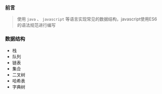 ### 前言

> 使用 `java` 、 `javascript`  等语言实现常见的数据结构，javascript使用ES6的语法规范进行编写

### 数据结构

- 栈
- 队列
- 链表
- 集合
- 二叉树
- 哈希表
- 字典树

